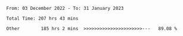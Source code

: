<!--START_SECTION:waka-->

```text
From: 03 December 2022 - To: 31 January 2023

Total Time: 207 hrs 43 mins

Other        185 hrs 2 mins  >>>>>>>>>>>>>>>>>>>>>>---   89.08 %
```

<!--END_SECTION:waka-->